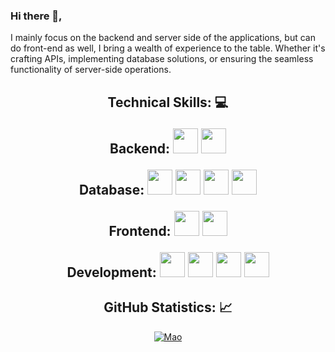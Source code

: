 ### Hi there 👋, 
I mainly focus on the backend and server side of the applications, but can do front-end as well, I bring a wealth of experience to the table. Whether it's crafting APIs, implementing database solutions, or ensuring the seamless functionality of server-side operations.

<!-- Technical Skills -->
<p><H2 align="center"><strong> Technical Skills: 💻 </strong></p>

 Backend:
  <img height="40" src="https://upload.wikimedia.org/wikipedia/commons/d/d9/Node.js_logo.svg">
  <img height="40" src="https://upload.wikimedia.org/wikipedia/commons/b/bd/Logo_C_sharp.svg">

 Database: 
  <img height="40" src="https://www.vectorlogo.zone/logos/mysql/mysql-ar21.svg">
  <img height="40" src="https://upload.wikimedia.org/wikipedia/commons/2/29/Postgresql_elephant.svg">
  <img height="40" src="https://upload.wikimedia.org/wikipedia/commons/e/eb/Mongodb-ar21.svg">
  <img height="40" src="https://upload.wikimedia.org/wikipedia/commons/3/37/Firebase_Logo.svg">

 Frontend: 
  <img height="40" src="https://upload.wikimedia.org/wikipedia/commons/9/95/Vue.js_Logo_2.svg">
  <img height="40" src="https://upload.wikimedia.org/wikipedia/commons/a/a7/React-icon.svg">

 Development:
  <img height="40" src="https://upload.wikimedia.org/wikipedia/commons/e/e0/Git-logo.svg">
  <img height="40" src="https://upload.wikimedia.org/wikipedia/commons/2/2c/Visual_Studio_Icon_2022.svg">
  <img height="40" src="https://upload.wikimedia.org/wikipedia/commons/9/9a/Visual_Studio_Code_1.35_icon.svg">
  <img height="40" src="https://upload.wikimedia.org/wikipedia/commons/9/93/Amazon_Web_Services_Logo.svg">

  <!-- GitHub Stats -->
<H2 align="center"><strong>GitHub Statistics: 📈
  </strong>
</H2>
    <p align="center">
      <div align="center">
    </p>
    
<a href="https://github.com/Mao404?tab=repositories">
  <img align="center" 
       src="https://github-readme-stats.vercel.app/api/top-langs/?username=Mao404&layout=compact&show_icons=true&title_color=81a1c0&icon_color=79ff97&text_color=d5dbe6&bg_color=2e3440" 
       alt='Mao's favorite languages" />
</a>



<!--
**mao404/mao404** is a ✨ _special_ ✨ repository because its `README.md` (this file) appears on your GitHub profile.

Here are some ideas to get you started:

- 🔭 I’m currently working on ...
- 🌱 I’m currently learning ...
- 👯 I’m looking to collaborate on ...
- 🤔 I’m looking for help with ...
- 💬 Ask me about ...
- 📫 How to reach me: ...
- 😄 Pronouns: ...
- ⚡ Fun fact: ...
-->
